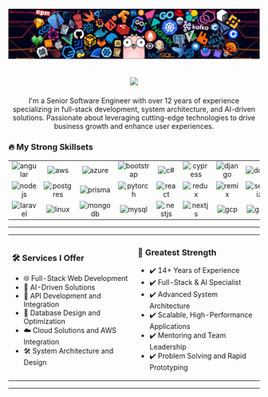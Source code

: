 ![](https://github.com/techexpert0119/techexpert0119/blob/main/assets/header_1.png)

<h2 align="center">
  <a href="https://git.io/typing-svg">
    <img src="https://readme-typing-svg.herokuapp.com/?lines=Hello,+everyone!+👋;Nice+to+meet+you!&center=true&size=30">
  </a>
</h2>

<p align="center">
I'm a Senior Software Engineer with over 12 years of experience specializing in full-stack development, system architecture, and AI-driven solutions. Passionate about leveraging cutting-edge technologies to drive business growth and enhance user experiences.
</p>

<h3>🔥 My Strong Skillsets</h3>
<table align="center">
  <tr>
    <td align="center">
      <img src="https://skillicons.dev/icons?i=angular" alt="angular" width="25" height="25" />
    </td>
    <td align="center">
      <img src="https://skillicons.dev/icons?i=aws" alt="aws" width="25" height="25" />
    </td>
    <td align="center">
      <img src="https://skillicons.dev/icons?i=azure" alt="azure" width="25" height="25" />
    </td>
    <td align="center">
      <img src="https://skillicons.dev/icons?i=bootstrap" alt="bootstrap" width="25" height="25" />
    </td>
    <td align="center">
      <img src="https://skillicons.dev/icons?i=cs" alt="c#" width="25" height="25" />
    </td>
    <td align="center">
      <img src="https://skillicons.dev/icons?i=cypress" alt="cypress" width="25" height="25" />
    </td>
    <td align="center">
      <img src="https://skillicons.dev/icons?i=django" alt="django" width="25" height="25" />
    </td>
    <td align="center">
      <img src="https://skillicons.dev/icons?i=docker" alt="docker" width="25" height="25" />
    </td>
    <td align="center">
      <img src="https://skillicons.dev/icons?i=dotnet" alt="dotnet" width="25" height="25" />
    </td>
    <td align="center">
      <img src="https://skillicons.dev/icons?i=express" width="25" height="25" alt="express" />
    </td>
    <td align="center">
      <img src="https://skillicons.dev/icons?i=firebase" width="25" height="25" alt="firebase" />
    </td>
    <td align="center" >
      <img src="https://skillicons.dev/icons?i=flask" width="25" height="25" alt="flask" />
    </td>
    <td align="center" >
      <img src="https://skillicons.dev/icons?i=flutter" width="25" height="25" alt="flutter" />
    </td>
  </tr>
  <tr>
    <td align="center">
      <img src="https://skillicons.dev/icons?i=nodejs" width="25" height="25" alt="nodejs" />
    </td>
    <td align="center">
      <img src="https://skillicons.dev/icons?i=postgres" width="25" height="25" alt="postgres" />
    </td>
    <td align="center">
      <img src="https://skillicons.dev/icons?i=prisma" width="25" height="25" alt="prisma" />
    </td>
    <td align="center">
      <img src="https://skillicons.dev/icons?i=pytorch" width="25" height="25" alt="pytorch" />
    </td>
    <td align="center">
      <img src="https://skillicons.dev/icons?i=react" width="25" height="25" alt="react" />
    </td>
    <td align="center">
      <img src="https://skillicons.dev/icons?i=redux" width="25" height="25" alt="redux" />
    </td>
    <td align="center">
      <img src="https://skillicons.dev/icons?i=remix" width="25" height="25" alt="remix" />
    </td>
    <td align="center">
      <img src="https://skillicons.dev/icons?i=sequelize" width="25" height="25" alt="sequelize" />
    </td>
    <td align="center">
      <img src="https://skillicons.dev/icons?i=supabase" width="25" height="25" alt="supabase" />
    </td>
    <td align="center">
      <img src="https://skillicons.dev/icons?i=tailwind" width="25" height="25" alt="tailwind" />
    </td>
    <td align="center">
      <img src="https://skillicons.dev/icons?i=tensorflow" width="25" height="25" alt="tensorflow" />
    </td>
    <td align="center">
      <img src="https://skillicons.dev/icons?i=terraform" width="25" height="25" alt="terraform" />
    </td>
    <td align="center">
      <img src="https://skillicons.dev/icons?i=vue" width="25" height="25" alt="vue" />
    </td>
 </tr>
 <tr>
    <td align="center">
      <img src="https://skillicons.dev/icons?i=laravel" width="25" height="25" alt="laravel" />
    </td>
    <td align="center">
      <img src="https://skillicons.dev/icons?i=linux" width="25" height="25" alt="linux" />
    </td>
    <td align="center">
      <img src="https://skillicons.dev/icons?i=mongodb" width="25" height="25" alt="mongodb" />
    </td>
    <td align="center">
      <img src="https://skillicons.dev/icons?i=mysql" width="25" height="25" alt="mysql" />
    </td>
    <td align="center">
      <img src="https://skillicons.dev/icons?i=nestjs" width="25" height="25" alt="nestjs" />
    </td>
    <td align="center">
      <img src="https://skillicons.dev/icons?i=nextjs" width="25" height="25" alt="nextjs" />
    </td>
    <td align="center" >
      <img src="https://skillicons.dev/icons?i=gcp" width="25" height="25" alt="gcp" />
    </td>
    <td align="center">
      <img src="https://skillicons.dev/icons?i=github" width="25" height="25" alt="github" />
    </td>
    <td align="center" >
      <img src="https://skillicons.dev/icons?i=go" width="25" height="25" alt="go" />
    </td>
    <td align="center">
      <img src="https://skillicons.dev/icons?i=graphql" width="25" height="25" alt="graphql" />
    </td>
    <td align="center">
      <img src="https://skillicons.dev/icons?i=ai" width="25" height="25" alt="ai" />
    </td>
    <td align="center">
      <img src="https://skillicons.dev/icons?i=jest" width="25" height="25" alt="jest" />
    </td>
    <td align="center">
      <img src="https://skillicons.dev/icons?i=kubernetes" width="25" height="25" alt="kubernetes" />
    </td>
 </tr>
</table>

<hr>

<table align="center">
  <tr>
    <td width="400">
      <h3>🛠️ Services I Offer</h3>
      <ul>
        <li>🌐 Full-Stack Web Development</li>
        <li>📝 AI-Driven Solutions</li>
        <li>🔌 API Development and Integration</li>
        <li>💾 Database Design and Optimization</li>
        <li>☁️ Cloud Solutions and AWS Integration</li>
        <li>🛠️ System Architecture and Design</li>
      </ul>
    </td>
    <td width="400">
      <h3>🌟 Greatest Strength</h3>
      <ul>
        <li>✔️ 14+ Years of Experience</li>
        <li>✔️ Full-Stack & AI Specialist</li>
        <li>✔️ Advanced System Architecture</li>
        <li>✔️ Scalable, High-Performance Applications</li>
        <li>✔️ Mentoring and Team Leadership</li>
        <li>✔️ Problem Solving and Rapid Prototyping</li>
      </ul>
    </td>
  </tr>
</table>

<hr>
